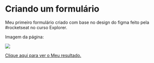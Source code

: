 # Criando um formulário
Meu primeiro formulário criado com base no design do figma feito pela #rocketseat no curso Explorer.

Imagem da página:

<img src="https://i.imgur.com/Ci9b1B2.png" target="_blanck" />
          
<a href="https://douglasantosilva.github.io/Criando-um-Formul-rio/">Clique aqui para ver o Meu resultado.</a>
